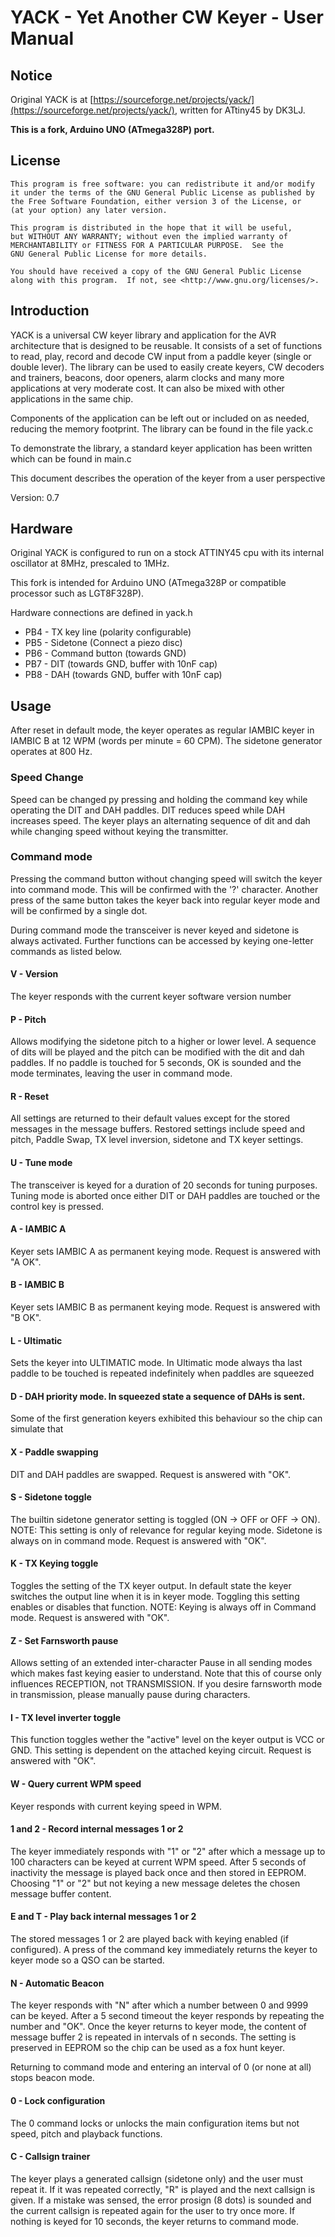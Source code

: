 # YACK - Yet Another CW Keyer - User Manual

## Notice

Original YACK is at [https://sourceforge.net/projects/yack/](https://sourceforge.net/projects/yack/), written for ATtiny45 by DK3LJ.

**This is a fork, Arduino UNO (ATmega328P) port.**

## License

    This program is free software: you can redistribute it and/or modify
    it under the terms of the GNU General Public License as published by
    the Free Software Foundation, either version 3 of the License, or
    (at your option) any later version.

    This program is distributed in the hope that it will be useful,
    but WITHOUT ANY WARRANTY; without even the implied warranty of
    MERCHANTABILITY or FITNESS FOR A PARTICULAR PURPOSE.  See the
    GNU General Public License for more details.

    You should have received a copy of the GNU General Public License
    along with this program.  If not, see <http://www.gnu.org/licenses/>.
    

## Introduction

YACK is a universal CW keyer library and application for the AVR architecture that is designed to be
reusable. It consists of a set of functions to read, play, record and decode CW input from a paddle
keyer (single or double lever). The library can be used to easily create keyers, CW decoders and trainers, beacons,
door openers, alarm clocks and many more applications at very moderate cost. It can also be mixed with other
applications in the same chip.

Components of the application can be left out or included on as needed, reducing the memory footprint. The library 
can be found in the file yack.c 

To demonstrate the library, a standard keyer application has been written which can be found in main.c

This document describes the operation of the keyer from a user perspective

Version: 0.7

## Hardware

Original YACK is configured to run on a stock ATTINY45 cpu with its internal oscillator at 8MHz, prescaled to 1MHz.

This fork is intended for Arduino UNO (ATmega328P or compatible processor such as LGT8F328P).

Hardware connections are defined in yack.h 

- PB4 - TX key line (polarity configurable)
- PB5 - Sidetone (Connect a piezo disc)
- PB6 - Command button (towards GND)
- PB7 - DIT (towards GND, buffer with 10nF cap)
- PB8 - DAH (towards GND, buffer with 10nF cap)

## Usage

After reset in default mode, the keyer operates as regular IAMBIC keyer in IAMBIC B at 12 WPM
(words per minute = 60 CPM). The sidetone generator operates at 800 Hz.

### Speed Change

Speed can be changed py pressing and holding the command key while operating the DIT and DAH paddles.
DIT reduces speed while DAH increases speed. The keyer plays an alternating sequence of dit and dah while
changing speed without keying the transmitter.

### Command mode

Pressing the command button without changing speed will switch the keyer into command mode. This will be 
confirmed with the '?' character. Another press of the same button takes the keyer back into regular
keyer mode and will be confirmed by a single dot.

During command mode the transceiver is never keyed and sidetone is always activated. Further
functions can be accessed by keying one-letter commands as listed below.

#### V - Version

The keyer responds with the current keyer software version number

#### P - Pitch

Allows modifying the sidetone pitch to a higher or lower level. A sequence of dits will be played
and the pitch can be modified with the dit and dah paddles. If no paddle is touched for 5 seconds, 
OK is sounded and the mode terminates, leaving the user in command mode.

#### R - Reset

All settings are returned to their default values except for the stored messages in the message buffers. 
Restored settings include speed and pitch, Paddle Swap, TX level inversion, sidetone and TX keyer settings.

#### U - Tune mode

The transceiver is keyed for a duration of 20 seconds for tuning purposes. Tuning mode is aborted once either
DIT or DAH paddles are touched or the control key is pressed.

#### A - IAMBIC A

Keyer sets IAMBIC A as permanent keying mode. Request is answered with "A OK".

#### B - IAMBIC B

Keyer sets IAMBIC B as permanent keying mode. Request is answered with "B OK".

#### L - Ultimatic

Sets the keyer into ULTIMATIC mode. In Ultimatic mode always tha last paddle to be touched is repeated indefinitely
when paddles are squeezed

#### D - DAH priority mode. In squeezed state a sequence of DAHs is sent.

Some of the first generation keyers exhibited this behaviour so the chip can simulate that

#### X - Paddle swapping

DIT and DAH paddles are swapped. Request is answered with "OK".

#### S - Sidetone toggle

The builtin sidetone generator setting is toggled (ON -> OFF or OFF -> ON). NOTE: This setting is only of relevance 
for regular keying mode. Sidetone is always on in command mode. Request is answered with "OK".

#### K - TX Keying toggle

Toggles the setting of the TX keyer output. In default state the keyer switches the output line when it  is in keyer mode. 
Toggling this setting enables or disables that function. NOTE: Keying is always off in Command mode. Request is answered 
with "OK".

#### Z - Set Farnsworth pause

Allows setting of an extended inter-character Pause in all sending modes which makes fast keying easier to understand. 
Note that this of course only influences RECEPTION, not TRANSMISSION. If you desire farnsworth mode in transmission, please 
manually pause during characters.
 
#### I - TX level inverter toggle

This function toggles wether the "active" level on the keyer output is VCC or GND. This setting is dependent on the 
attached keying circuit. Request is answered with "OK".

#### W - Query current WPM speed

Keyer responds with current keying speed in WPM.

#### 1 and 2 - Record internal messages 1 or 2

The keyer immediately responds with "1" or "2" after which a message up to 100 characters can be keyed at current WPM speed.
After 5 seconds of inactivity the message is played back once and then stored in EEPROM. Choosing "1" or "2" but not keying 
a new message deletes the chosen message buffer content.

#### E and T - Play back internal messages 1 or 2

The stored messages 1 or 2 are played back with keying enabled (if configured). A press of the command key immediately
returns the keyer to keyer mode so a QSO can be started.

#### N - Automatic Beacon

The keyer responds with "N" after which a number between 0 and 9999 can be keyed. After a 5 second timeout the keyer
responds by repeating the number and "OK". Once the keyer returns to keyer mode, the content of message buffer 2 is
repeated in intervals of n seconds. The setting is preserved in EEPROM so the chip can be used as a fox hunt keyer.

Returning to command mode and entering an interval of 0 (or none at all) stops beacon mode.

#### 0 - Lock configuration

The 0 command locks or unlocks the main configuration items but not speed, pitch and playback functions.

#### C - Callsign trainer

The keyer plays a generated callsign (sidetone only) and the user must repeat it. If it was repeated correctly, "R" is 
played and the next callsign is given. If a mistake was sensed, the error prosign (8 dots) is sounded and
the current callsign is repeated again for the user to try once more. If nothing is keyed for 10 seconds, the keyer returns
to command mode.
